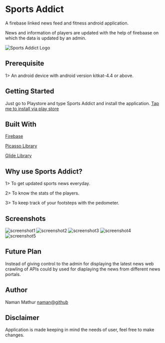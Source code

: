 # Sports Addict
A firebase linked news feed and fitness android application.


News and information of players are updated with the help of firebaase on which the data is updated by an admin.

![Sports Addict Logo](https://lh3.googleusercontent.com/jzYW_ow2c35-qAjNUSty0m7zW0AUGptT8ttTwDZLVZ2p0AUylwgry4stvcH_NiXdSXs=s180-rw)
## Prerequisite
1> An android device with android version kitkat-4.4 or above.
## Getting Started
Just go to Playstore and type Sports Addict and install the application.
[Tap me to install via play store](https://play.google.com/store/apps/details?id=sport.mnapps.com.sample1)


## Built With 
[Firebase](https://firebase.google.com/)

[Picasso Library](http://square.github.io/picasso/)

[Glide Library](https://github.com/bumptech/glide)

## Why use Sports Addict?
1> To get updated sports news everyday.

2> To know the stats of the players.

3> To keep track of your footsteps with the pedometer.

## Screenshots
![screenshot1](https://lh3.googleusercontent.com/61a2_P-0oplrkuV0lLVhWeFWYqsZrIE2C60zFL95c513tDXQ6NcJ29gZORZNL1C8Ow4K=w1536-h734-rw)
![screenshot2](https://lh3.googleusercontent.com/5K3KVG2cIgOJ8jclZZ2WYLh85b-r68UNL6vz7aRZWApykayhIXq6guwO4I-jz6nyd6Y=w1536-h734-rw)
![screenshot3](https://lh3.googleusercontent.com/t2XmAKQWLGUllhagiF3rzx04RaY_PqZfshws8gaYheEqZdeMYS4gn3LRcSxkBF-mJ1o=w1536-h734-rw)
![screenshot4](https://lh3.googleusercontent.com/rsdgHvvwDlOrISanR5YJS0MnFnuuWcoV52SsE-1ZsHAzww8L8oCNHuab-2XRvYV3m20=w1536-h734-rw)
![screenshot5](https://lh3.googleusercontent.com/H_HhMyfRbHCSbRuffyDFt9xCo8knjqFyOjANUUV7t4mNKC8gPMcQ2t3K61RlTklCocM=w1536-h734-rw)

## Future Plan
Instead of giving control to the admin for displaying the latest news web crawling of APIs could by used for diaplaying the news from different news portals.

## Author
Naman Mathur [naman@github](https://github.com/NamanMathur77)

## Disclaimer
Application is made keeping in mind the needs of user, feel free to make changes.
